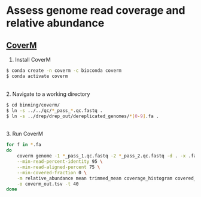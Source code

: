 # Assess genome read coverage and relative abundance

## [CoverM](https://github.com/wwood/CoverM)

1. Install CoverM

```bash
$ conda create -n coverm -c bioconda coverm
$ conda activate coverm
```

\
2. Navigate to a working directory

```bash
$ cd binning/coverm/
$ ln -s ../../qc/*_pass_*.qc.fastq .
$ ln -s ../drep/drep_out/dereplicated_genomes/*[0-9].fa .
```

\
3. Run CoverM

```bash
for f in *.fa
do
	coverm genome -1 *_pass_1.qc.fastq -2 *_pass_2.qc.fastq -d . -x .fa \
	--min-read-percent-identity 95 \
	--min-read-aligned-percent 75 \
	--min-covered-fraction 0 \
	-m relative_abundance mean trimmed_mean coverage_histogram covered_bases variance length count reads_per_base rpkm \
	-o coverm_out.tsv -t 40
done
```
